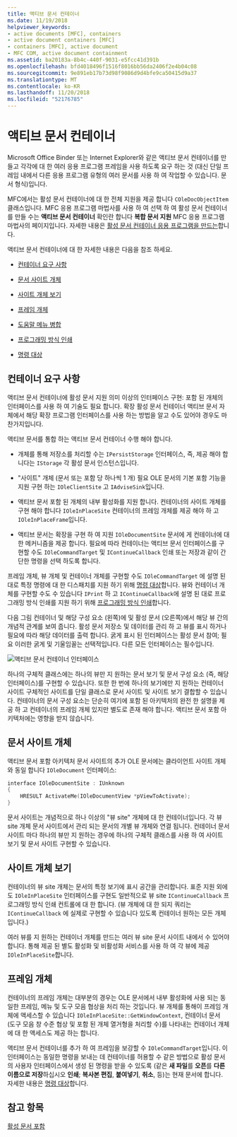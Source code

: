 ```yaml
---
title: 액티브 문서 컨테이너
ms.date: 11/19/2018
helpviewer_keywords:
- active documents [MFC], containers
- active document containers [MFC]
- containers [MFC], active document
- MFC COM, active document containment
ms.assetid: ba20183a-8b4c-440f-9031-e5fcc41d391b
ms.openlocfilehash: bfd4018496f1516f8016bb56da2406f2e4b04c08
ms.sourcegitcommit: 9e891eb17b73d98f9086d9d4bfe9ca50415d9a37
ms.translationtype: MT
ms.contentlocale: ko-KR
ms.lasthandoff: 11/20/2018
ms.locfileid: "52176785"
---
```

# <a name="active-document-containers"></a>액티브 문서 컨테이너

Microsoft Office Binder 또는 Internet Explorer와 같은 액티브 문서 컨테이너를 만들고 각각에 대 한 여러 응용 프로그램 프레임을 사용 하도록 요구 하는 것 (대신 단일 프레임 내에서 다른 응용 프로그램 유형의 여러 문서를 사용 하 여 작업할 수 있습니다. 문서 형식)입니다.

MFC에서는 활성 문서 컨테이너에 대 한 전체 지원을 제공 합니다 `COleDocObjectItem` 클래스입니다. MFC 응용 프로그램 마법사를 사용 하 여 선택 하 여 활성 문서 컨테이너를 만들 수는 **액티브 문서 컨테이너** 확인란 합니다 **복합 문서 지원** MFC 응용 프로그램 마법사의 페이지입니다. 자세한 내용은 [활성 문서 컨테이너 응용 프로그램을 만드는](../mfc/creating-an-active-document-container-application.md)합니다.

액티브 문서 컨테이너에 대 한 자세한 내용은 다음을 참조 하세요.

- [컨테이너 요구 사항](#container_requirements)

- [문서 사이트 개체](#document_site_objects)

- [사이트 개체 보기](#view_site_objects)

- [프레임 개체](#frame_object)

- [도움말 메뉴 병합](../mfc/help-menu-merging.md)

- [프로그래밍 방식 인쇄](../mfc/programmatic-printing.md)

- [명령 대상](../mfc/message-handling-and-command-targets.md)

##  <a name="container_requirements"></a> 컨테이너 요구 사항

액티브 문서 컨테이너에 활성 문서 지원 의미 이상의 인터페이스 구현: 포함 된 개체의 인터페이스를 사용 하 여 기술도 필요 합니다. 확장 활성 문서 컨테이너 액티브 문서 자체에서 해당 확장 프로그램 인터페이스를 사용 하는 방법을 알고 수도 있어야 경우도 마찬가지입니다.

액티브 문서를 통합 하는 액티브 문서 컨테이너 수행 해야 합니다.

- 개체를 통해 저장소를 처리할 수는 `IPersistStorage` 인터페이스, 즉, 제공 해야 합니다는 `IStorage` 각 활성 문서 인스턴스입니다.

- "사이트" 개체 (문서 또는 포함 당 하나씩 1 개) 필요 OLE 문서의 기본 포함 기능을 지원 구현 하는 `IOleClientSite` 고 `IAdviseSink`입니다.

- 액티브 문서 포함 된 개체의 내부 활성화를 지원 합니다. 컨테이너의 사이트 개체를 구현 해야 합니다 `IOleInPlaceSite` 컨테이너의 프레임 개체를 제공 해야 하 고 `IOleInPlaceFrame`입니다.

- 액티브 문서는 확장을 구현 하 여 지원 `IOleDocumentSite` 문서에 게 컨테이너에 대 한 메커니즘을 제공 합니다. 필요에 따라 컨테이너는 액티브 문서 인터페이스를 구현할 수도 `IOleCommandTarget` 및 `IContinueCallback` 인쇄 또는 저장과 같이 간단한 명령을 선택 하도록 합니다.

프레임 개체, 뷰 개체 및 컨테이너 개체를 구현할 수도 `IOleCommandTarget` 에 설명 된 대로 특정 명령에 대 한 디스패치를 지원 하기 위해 [명령 대상](../mfc/message-handling-and-command-targets.md)합니다. 뷰와 컨테이너 개체를 구현할 수도 수 있습니다 `IPrint` 하 고 `IContinueCallback`에 설명 된 대로 프로그래밍 방식 인쇄를 지원 하기 위해 [프로그래밍 방식 인쇄](../mfc/programmatic-printing.md)합니다.

다음 그림 컨테이너 및 해당 구성 요소 (왼쪽)에 및 활성 문서 (오른쪽)에서 해당 뷰 간의 개념적 관계를 보여 줍니다. 활성 문서 저장소 및 데이터를 관리 하 고 뷰를 표시 하거나 필요에 따라 해당 데이터를 출력 합니다. 굵게 표시 된 인터페이스는 활성 문서 참여; 필요 이러한 굵게 및 기울임꼴는 선택적입니다. 다른 모든 인터페이스는 필수입니다.

![액티브 문서 컨테이너 인터페이스](../mfc/media/vc37gj1.gif "액티브 문서 컨테이너 인터페이스")

하나의 구체적 클래스에는 하나의 뷰만 지 원하는 문서 보기 및 문서 구성 요소 (즉, 해당 인터페이스)를 구현할 수 있습니다. 또한 한 번에 하나의 보기에만 지 원하는 컨테이너 사이트 구체적인 사이트를 단일 클래스로 문서 사이트 및 사이트 보기 결합할 수 있습니다. 컨테이너의 문서 구성 요소는 단순히 여기에 포함 된 아키텍처의 완전 한 설명을 제공 하 고 컨테이너의 프레임 개체 있지만 별도로 존재 해야 합니다. 액티브 문서 포함 아키텍처에는 영향을 받지 않습니다.

##  <a name="document_site_objects"></a> 문서 사이트 개체

액티브 문서 포함 아키텍처 문서 사이트의 추가 OLE 문서에는 클라이언트 사이트 개체와 동일 합니다 `IOleDocument` 인터페이스:

```cpp
interface IOleDocumentSite : IUnknown
{
    HRESULT ActivateMe(IOleDocumentView *pViewToActivate);
}
```

문서 사이트는 개념적으로 하나 이상의 "뷰 site" 개체에 대 한 컨테이너입니다. 각 뷰 site 개체 문서 사이트에서 관리 되는 문서의 개별 뷰 개체와 연결 됩니다. 컨테이너 문서 사이트 마다 하나의 뷰만 지 원하는 경우에 하나의 구체적 클래스를 사용 하 여 사이트 보기 및 문서 사이트 구현할 수 있습니다.

##  <a name="view_site_objects"></a> 사이트 개체 보기

컨테이너의 뷰 site 개체는 문서의 특정 보기에 표시 공간을 관리합니다. 표준 지원 외에도 `IOleInPlaceSite` 인터페이스를 구현도 일반적으로 뷰 site `IContinueCallback` 프로그래밍 방식 인쇄 컨트롤에 대 한 합니다. (뷰 개체에 대 한 되지 쿼리는 `IContinueCallback` 에 실제로 구현할 수 있습니다 있도록 컨테이너 원하는 모든 개체입니다.)

여러 뷰를 지 원하는 컨테이너 개체를 만드는 여러 뷰 site 문서 사이트 내에서 수 있어야 합니다. 통해 제공 된 별도 활성화 및 비활성화 서비스를 사용 하 여 각 뷰에 제공 `IOleInPlaceSite`합니다.

##  <a name="frame_object"></a> 프레임 개체

컨테이너의 프레임 개체는 대부분의 경우는 OLE 문서에서 내부 활성화에 사용 되는 동일한 프레임, 메뉴 및 도구 모음 협상을 처리 하는 것입니다. 뷰 개체를 통해이 프레임 개체에 액세스할 수 있습니다 `IOleInPlaceSite::GetWindowContext`, 컨테이너 문서 (도구 모음 창 수준 협상 및 포함 된 개체 열거형을 처리할 수)를 나타내는 컨테이너 개체에 대 한 액세스도 제공 하는 합니다.

액티브 문서 컨테이너를 추가 하 여 프레임을 보강할 수 `IOleCommandTarget`입니다. 이 인터페이스는 동일한 명령을 보내는 데 컨테이너를 허용할 수 같은 방법으로 활성 문서의 사용자 인터페이스에서 생성 된 명령을 받을 수 있도록 (같은 **새 파일**를 **오픈**를  **다른 이름으로 저장**하십시오 **인쇄**; **복사본 편집**, **붙여넣기**, **취소**, 등)는 현재 문서에 합니다. 자세한 내용은 [명령 대상](../mfc/message-handling-and-command-targets.md)합니다.

## <a name="see-also"></a>참고 항목

[활성 문서 포함](../mfc/active-document-containment.md)

